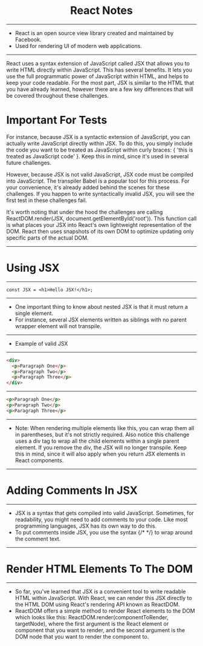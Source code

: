 <h1 align="center">React Notes</h1>

<hr>

- React is an open source view library created and maintained by Facebook.
- Used for rendering UI of modern web applications.

<hr>

React uses a syntax extension of JavaScript called JSX that allows you to write HTML directly within JavaScript. This has several benefits. It lets you use the full programmatic power of JavaScript within HTML, and helps to keep your code readable. For the most part, JSX is similar to the HTML that you have already learned, however there are a few key differences that will be covered throughout these challenges.

<h1>Important For Tests</h1>

For instance, because JSX is a syntactic extension of JavaScript, you can actually write JavaScript directly within JSX. To do this, you simply include the code you want to be treated as JavaScript within curly braces: { 'this is treated as JavaScript code' }. Keep this in mind, since it's used in several future challenges.

However, because JSX is not valid JavaScript, JSX code must be compiled into JavaScript. The transpiler Babel is a popular tool for this process. For your convenience, it's already added behind the scenes for these challenges. If you happen to write syntactically invalid JSX, you will see the first test in these challenges fail.

It's worth noting that under the hood the challenges are calling ReactDOM.render(JSX, document.getElementById('root')). This function call is what places your JSX into React's own lightweight representation of the DOM. React then uses snapshots of its own DOM to optimize updating only specific parts of the actual DOM.

<hr>

# Using JSX

<hr>

`const JSX = <h1>Hello JSX!</h1>;`

<hr>

- One important thing to know about nested JSX is that it must return a single element.
- For instance, several JSX elements written as siblings with no parent wrapper element will not transpile.

<hr>

- Example of valid JSX

<hr>

```html
<div>
  <p>Paragraph One</p>
  <p>Paragraph Two</p>
  <p>Paragraph Three</p>
</div>
```

<hr>

```html
<p>Paragraph One</p>
<p>Paragraph Two</p>
<p>Paragraph Three</p>
```

<hr>

- Note: When rendering multiple elements like this, you can wrap them all in parentheses, but it's not strictly required. Also notice this challenge uses a div tag to wrap all the child elements within a single parent element. If you remove the div, the JSX will no longer transpile. Keep this in mind, since it will also apply when you return JSX elements in React components.

<hr>

# Adding Comments In JSX

<hr>

- JSX is a syntax that gets compiled into valid JavaScript. Sometimes, for readability, you might need to add comments to your code. Like most programming languages, JSX has its own way to do this.
- To put comments inside JSX, you use the syntax {/* */} to wrap around the comment text.

<hr>

# Render HTML Elements To The DOM

<hr>

- So far, you've learned that JSX is a convenient tool to write readable HTML within JavaScript. With React, we can render this JSX directly to the HTML DOM using React's rendering API known as ReactDOM.
- ReactDOM offers a simple method to render React elements to the DOM which looks like this: ReactDOM.render(componentToRender, targetNode), where the first argument is the React element or component that you want to render, and the second argument is the DOM node that you want to render the component to.